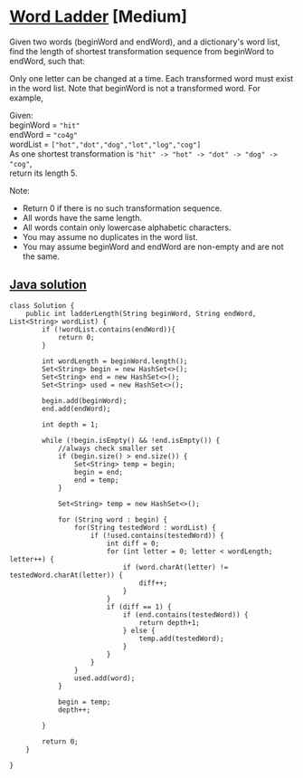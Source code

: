 # [Word Ladder](https://leetcode.com/problems/word-ladder/description/#) [Medium]

Given two words (beginWord and endWord), and a dictionary's word list, find the length of shortest transformation sequence from beginWord to endWord, such that:

Only one letter can be changed at a time.
Each transformed word must exist in the word list. Note that beginWord is not a transformed word.
For example,

Given:  
beginWord = `"hit"`  
endWord = `"co4g"`  
wordList = `["hot","dot","dog","lot","log","cog"]`  
As one shortest transformation is `"hit" -> "hot" -> "dot" -> "dog" -> "cog"`,  
return its length 5.

Note:  
* Return 0 if there is no such transformation sequence.
* All words have the same length.
* All words contain only lowercase alphabetic characters.
* You may assume no duplicates in the word list.
* You may assume beginWord and endWord are non-empty and are not the same.

## [Java solution](https://leetcode.com/submissions/detail/143541858/)
```
class Solution {
    public int ladderLength(String beginWord, String endWord, List<String> wordList) {
        if (!wordList.contains(endWord)){
            return 0;
        }
        
        int wordLength = beginWord.length();
        Set<String> begin = new HashSet<>();
        Set<String> end = new HashSet<>();
        Set<String> used = new HashSet<>();
        
        begin.add(beginWord);
        end.add(endWord);
        
        int depth = 1;
        
        while (!begin.isEmpty() && !end.isEmpty()) {
            //always check smaller set
            if (begin.size() > end.size()) {
                Set<String> temp = begin;
                begin = end;
                end = temp;
            }
            
            Set<String> temp = new HashSet<>();
            
            for (String word : begin) {
                for(String testedWord : wordList) {
                    if (!used.contains(testedWord)) {
                        int diff = 0;
                        for (int letter = 0; letter < wordLength; letter++) {
                            if (word.charAt(letter) != testedWord.charAt(letter)) {
                                diff++;
                            }
                        }
                        if (diff == 1) {
                            if (end.contains(testedWord)) {
                                return depth+1;
                            } else {
                                temp.add(testedWord);
                            }
                        }
                    }
                }
                used.add(word);
            }
            
            begin = temp;
            depth++;
            
        }
        
        return 0;
    }

}
```
